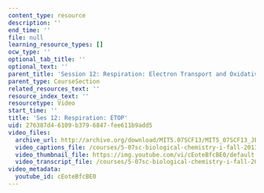 ```yaml
---
content_type: resource
description: ''
end_time: ''
file: null
learning_resource_types: []
ocw_type: ''
optional_tab_title: ''
optional_text: ''
parent_title: 'Session 12: Respiration: Electron Transport and Oxidative Phosphorylation'
parent_type: CourseSection
related_resources_text: ''
resource_index_text: ''
resourcetype: Video
start_time: ''
title: 'Ses 12: Respiration: ETOP'
uid: 276387d4-6109-b379-6847-fee611b9add5
video_files:
  archive_url: http://archive.org/download/MIT5.07SCF13/MIT5_07SCF13_JE-Ses12_300k.mp4
  video_captions_file: /courses/5-07sc-biological-chemistry-i-fall-2013/6f81238cfc7a50bfaee03fc53cc6faad_cEoteBfcBE0.vtt
  video_thumbnail_file: https://img.youtube.com/vi/cEoteBfcBE0/default.jpg
  video_transcript_file: /courses/5-07sc-biological-chemistry-i-fall-2013/fab74ecd11bcbb73b9e8eb5285581d20_cEoteBfcBE0.pdf
video_metadata:
  youtube_id: cEoteBfcBE0
---
```

